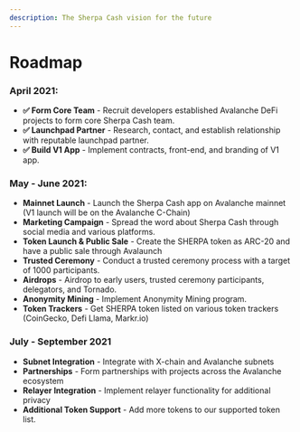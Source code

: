```yaml
---
description: The Sherpa Cash vision for the future
---
```


# Roadmap

### **April 2021:**

* **✅ Form Core Team** - Recruit developers established Avalanche DeFi projects to form core Sherpa Cash team.
* **✅ Launchpad Partner** - Research, contact, and establish relationship with reputable launchpad partner.
* **✅ Build V1 App** - Implement contracts, front-end, and branding of V1 app.

### **May - June 2021:**

* **Mainnet Launch** - Launch the Sherpa Cash app on Avalanche mainnet (V1 launch will be on the Avalanche C-Chain)
* **Marketing Campaign** - Spread the word about Sherpa Cash through social media and various platforms.
* **Token Launch & Public Sale** - Create the SHERPA token as ARC-20 and have a public sale through Avalaunch
* **Trusted Ceremony** - Conduct a trusted ceremony process with a target of 1000 participants.
* **Airdrops** - Airdrop to early users, trusted ceremony participants, delegators, and Tornado.
* **Anonymity Mining** - Implement Anonymity Mining program.
* **Token Trackers** - Get SHERPA token listed on various token trackers \(CoinGecko, Defi Llama, Markr.io\)

### July - September 2021

* **Subnet Integration** - Integrate with X-chain and Avalanche subnets
* **Partnerships** - Form partnerships with projects across the Avalanche ecosystem
* **Relayer Integration** - Implement relayer functionality for additional privacy
* **Additional Token Support** - Add more tokens to our supported token list.



